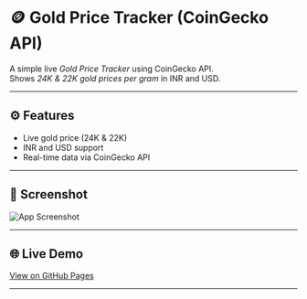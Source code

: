 # 🪙 Gold Price Tracker (CoinGecko API)

A simple live *Gold Price Tracker* using CoinGecko API.  
Shows *24K & 22K gold prices per gram* in INR and USD.

---

## ⚙ Features
- Live gold price (24K & 22K)
- INR and USD support
- Real-time data via CoinGecko API

---

## 📸 Screenshot
![App Screenshot](./screenshot.png)

---

## 🌐 Live Demo
[View on GitHub Pages](https://xyzvikram.github.io/gold-price-tracker)

---
